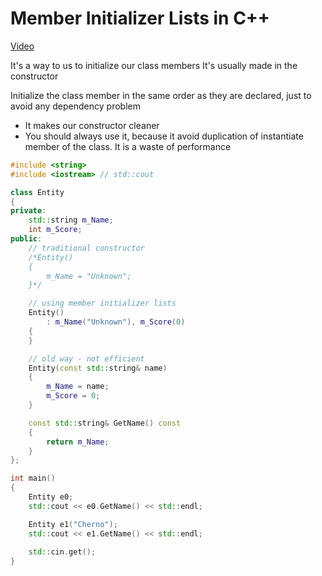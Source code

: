 # Member Initializer Lists in C++

[Video](https://www.youtube.com/watch?v=1nfuYMXjZsA&index=36&list=PLlrATfBNZ98dudnM48yfGUldqGD0S4FFb)

It's a way to us to initialize our class members
It's usually made in the constructor

Initialize the class member in the same order as they are declared, just to avoid any dependency problem

- It makes our constructor cleaner
- You should always use it, because it avoid duplication of instantiate member of the class. It is a waste of performance

```cpp
#include <string>
#include <iostream> // std::cout

class Entity
{
private:
	std::string m_Name;
	int m_Score;
public:
	// traditional constructor
	/*Entity()		
	{
		m_Name = "Unknown";
	}*/

	// using member initializer lists
	Entity()
		: m_Name("Unknown"), m_Score(0)
	{		
	}

	// old way - not efficient
	Entity(const std::string& name)
	{
		m_Name = name;
		m_Score = 0;
	}

	const std::string& GetName() const
	{
		return m_Name;
	}
};

int main()
{
	Entity e0;
	std::cout << e0.GetName() << std::endl;

	Entity e1("Cherno");
	std::cout << e1.GetName() << std::endl;
	
	std::cin.get();
}
```